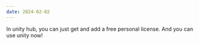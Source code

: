 ```yaml
---
date: 2024-02-02
---
```


In unity hub, you can just get and add a free personal license. And you can use unity now!

